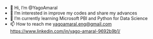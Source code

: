 - 👋 Hi, I’m @YagoAmaral
- 👀 I’m interested in improve my codes and share my advances
- 🌱 I’m currently learning Microsoft PBI and Python for Data Science
- 📫 How to reach me yagoamaral.eng@gmail.com https://www.linkedin.com/in/yago-amaral-9692b9b1/

<!---
YagoAmaral/YagoAmaral is a ✨ special ✨ repository because its `README.md` (this file) appears on your GitHub profile.
You can click the Preview link to take a look at your changes.
--->
